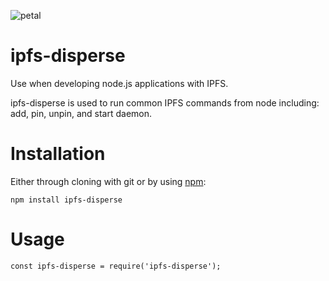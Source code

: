 ![petal](https://ipfs.io/ipfs/QmdjC7zjKi7pYoo3YatWL6pNvJqDxAZJhXBBeXzXhzhEwp)

# ipfs-disperse

Use when developing node.js applications with IPFS. 

ipfs-disperse is used to run common IPFS commands from node including: add, pin, unpin, and start daemon.

# Installation 

Either through cloning with git or by using [npm](http://npmjs.org):

    npm install ipfs-disperse

# Usage

    const ipfs-disperse = require('ipfs-disperse');
